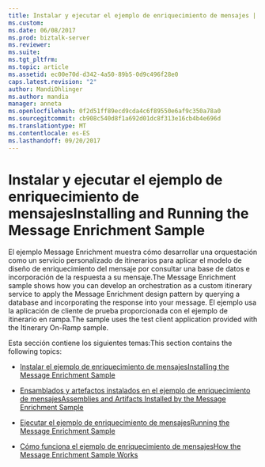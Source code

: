 ```yaml
---
title: Instalar y ejecutar el ejemplo de enriquecimiento de mensajes | Documentos de Microsoft
ms.custom: 
ms.date: 06/08/2017
ms.prod: biztalk-server
ms.reviewer: 
ms.suite: 
ms.tgt_pltfrm: 
ms.topic: article
ms.assetid: ec00e70d-d342-4a50-89b5-0d9c496f28e0
caps.latest.revision: "2"
author: MandiOhlinger
ms.author: mandia
manager: anneta
ms.openlocfilehash: 0f2d51ff89ecd9cda4c6f89550e6af9c350a78a0
ms.sourcegitcommit: cb908c540d8f1a692d01dc8f313e16cb4b4e696d
ms.translationtype: MT
ms.contentlocale: es-ES
ms.lasthandoff: 09/20/2017
---
```

# <a name="installing-and-running-the-message-enrichment-sample"></a><span data-ttu-id="4ed54-102">Instalar y ejecutar el ejemplo de enriquecimiento de mensajes</span><span class="sxs-lookup"><span data-stu-id="4ed54-102">Installing and Running the Message Enrichment Sample</span></span>
<span data-ttu-id="4ed54-103">El ejemplo Message Enrichment muestra cómo desarrollar una orquestación como un servicio personalizado de itinerarios para aplicar el modelo de diseño de enriquecimiento del mensaje por consultar una base de datos e incorporación de la respuesta a su mensaje.</span><span class="sxs-lookup"><span data-stu-id="4ed54-103">The Message Enrichment sample shows how you can develop an orchestration as a custom itinerary service to apply the Message Enrichment design pattern by querying a database and incorporating the response into your message.</span></span> <span data-ttu-id="4ed54-104">El ejemplo usa la aplicación de cliente de prueba proporcionada con el ejemplo de itinerario en rampa.</span><span class="sxs-lookup"><span data-stu-id="4ed54-104">The sample uses the test client application provided with the Itinerary On-Ramp sample.</span></span>  
  
 <span data-ttu-id="4ed54-105">Esta sección contiene los siguientes temas:</span><span class="sxs-lookup"><span data-stu-id="4ed54-105">This section contains the following topics:</span></span>  
  
-   [<span data-ttu-id="4ed54-106">Instalar el ejemplo de enriquecimiento de mensajes</span><span class="sxs-lookup"><span data-stu-id="4ed54-106">Installing the Message Enrichment Sample</span></span>](../esb-toolkit/installing-the-message-enrichment-sample.md)  
  
-   [<span data-ttu-id="4ed54-107">Ensamblados y artefactos instalados en el ejemplo de enriquecimiento de mensajes</span><span class="sxs-lookup"><span data-stu-id="4ed54-107">Assemblies and Artifacts Installed by the Message Enrichment Sample</span></span>](../esb-toolkit/assemblies-and-artifacts-installed-by-the-message-enrichment-sample.md)  
  
-   [<span data-ttu-id="4ed54-108">Ejecutar el ejemplo de enriquecimiento de mensajes</span><span class="sxs-lookup"><span data-stu-id="4ed54-108">Running the Message Enrichment Sample</span></span>](../esb-toolkit/running-the-message-enrichment-sample.md)  
  
-   [<span data-ttu-id="4ed54-109">Cómo funciona el ejemplo de enriquecimiento de mensajes</span><span class="sxs-lookup"><span data-stu-id="4ed54-109">How the Message Enrichment Sample Works</span></span>](../esb-toolkit/how-the-message-enrichment-sample-works.md)